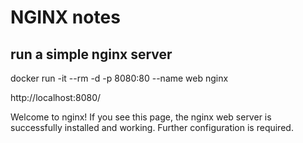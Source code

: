 # NGINX notes

## run a simple nginx server

docker run -it --rm -d -p 8080:80 --name web nginx

http://localhost:8080/

Welcome to nginx!
If you see this page, the nginx web server is successfully installed and working. Further configuration is required.